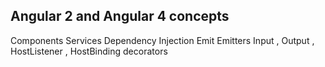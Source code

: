 ## Angular 2 and Angular 4 concepts
  Components
  Services
  Dependency Injection
  Emit Emitters
  Input , Output , HostListener , HostBinding decorators

